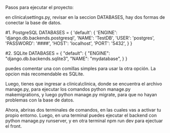 Pasos para ejecutar el proyecto:

en clinica\settings.py, revisar en la seccion DATABASES, hay dos formas de conectar la base de datos.

#1. PostgreSQL
DATABASES = {
    'default': {
        'ENGINE': 'django.db.backends.postgresql',
        'NAME': 'TestDB',
        'USER': 'postgres',
        'PASSWORD': '####',
        'HOST': 'localhost',
        'PORT': '5432',
    }
}

#2. SQLite
DATABASES = {
    "default": {
        "ENGINE": "django.db.backends.sqlite3",
        "NAME": "mydatabase",
    }
}

puedes comentar una con comillas simples para usar la otra opción. La opcion más recomendable es SQLite.

Luego, tienes que ingresar a clinica\clinica, donde se encuentra el archivo manage.py, para ejecutar los comandos python manage.py makemigrations, y luego python manage.py migrate, para que no hayan problemas con la base de datos. 

Ahora, abriras dos terminales de comandos, en las cuales vas a activar tu propio entorno. Luego, en una terminal puedes ejecutar el backend con python manage.py runserver, y en otra terminal npm run dev para ejectuar el front.